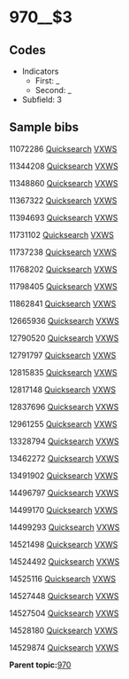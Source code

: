 # 970\_\_$3

## Codes

-   Indicators
    -   First: \_
    -   Second: \_
-   Subfield: 3

## Sample bibs

11072286 [Quicksearch](https://search.library.yale.edu/catalog/11072286) [VXWS](http://prodorbis.library.yale.edu:7014/vxws/GetHoldingsService?bibId=11072286)

11344208 [Quicksearch](https://search.library.yale.edu/catalog/11344208) [VXWS](http://prodorbis.library.yale.edu:7014/vxws/GetHoldingsService?bibId=11344208)

11348860 [Quicksearch](https://search.library.yale.edu/catalog/11348860) [VXWS](http://prodorbis.library.yale.edu:7014/vxws/GetHoldingsService?bibId=11348860)

11367322 [Quicksearch](https://search.library.yale.edu/catalog/11367322) [VXWS](http://prodorbis.library.yale.edu:7014/vxws/GetHoldingsService?bibId=11367322)

11394693 [Quicksearch](https://search.library.yale.edu/catalog/11394693) [VXWS](http://prodorbis.library.yale.edu:7014/vxws/GetHoldingsService?bibId=11394693)

11731102 [Quicksearch](https://search.library.yale.edu/catalog/11731102) [VXWS](http://prodorbis.library.yale.edu:7014/vxws/GetHoldingsService?bibId=11731102)

11737238 [Quicksearch](https://search.library.yale.edu/catalog/11737238) [VXWS](http://prodorbis.library.yale.edu:7014/vxws/GetHoldingsService?bibId=11737238)

11768202 [Quicksearch](https://search.library.yale.edu/catalog/11768202) [VXWS](http://prodorbis.library.yale.edu:7014/vxws/GetHoldingsService?bibId=11768202)

11798405 [Quicksearch](https://search.library.yale.edu/catalog/11798405) [VXWS](http://prodorbis.library.yale.edu:7014/vxws/GetHoldingsService?bibId=11798405)

11862841 [Quicksearch](https://search.library.yale.edu/catalog/11862841) [VXWS](http://prodorbis.library.yale.edu:7014/vxws/GetHoldingsService?bibId=11862841)

12665936 [Quicksearch](https://search.library.yale.edu/catalog/12665936) [VXWS](http://prodorbis.library.yale.edu:7014/vxws/GetHoldingsService?bibId=12665936)

12790520 [Quicksearch](https://search.library.yale.edu/catalog/12790520) [VXWS](http://prodorbis.library.yale.edu:7014/vxws/GetHoldingsService?bibId=12790520)

12791797 [Quicksearch](https://search.library.yale.edu/catalog/12791797) [VXWS](http://prodorbis.library.yale.edu:7014/vxws/GetHoldingsService?bibId=12791797)

12815835 [Quicksearch](https://search.library.yale.edu/catalog/12815835) [VXWS](http://prodorbis.library.yale.edu:7014/vxws/GetHoldingsService?bibId=12815835)

12817148 [Quicksearch](https://search.library.yale.edu/catalog/12817148) [VXWS](http://prodorbis.library.yale.edu:7014/vxws/GetHoldingsService?bibId=12817148)

12837696 [Quicksearch](https://search.library.yale.edu/catalog/12837696) [VXWS](http://prodorbis.library.yale.edu:7014/vxws/GetHoldingsService?bibId=12837696)

12961255 [Quicksearch](https://search.library.yale.edu/catalog/12961255) [VXWS](http://prodorbis.library.yale.edu:7014/vxws/GetHoldingsService?bibId=12961255)

13328794 [Quicksearch](https://search.library.yale.edu/catalog/13328794) [VXWS](http://prodorbis.library.yale.edu:7014/vxws/GetHoldingsService?bibId=13328794)

13462272 [Quicksearch](https://search.library.yale.edu/catalog/13462272) [VXWS](http://prodorbis.library.yale.edu:7014/vxws/GetHoldingsService?bibId=13462272)

13491902 [Quicksearch](https://search.library.yale.edu/catalog/13491902) [VXWS](http://prodorbis.library.yale.edu:7014/vxws/GetHoldingsService?bibId=13491902)

14496797 [Quicksearch](https://search.library.yale.edu/catalog/14496797) [VXWS](http://prodorbis.library.yale.edu:7014/vxws/GetHoldingsService?bibId=14496797)

14499170 [Quicksearch](https://search.library.yale.edu/catalog/14499170) [VXWS](http://prodorbis.library.yale.edu:7014/vxws/GetHoldingsService?bibId=14499170)

14499293 [Quicksearch](https://search.library.yale.edu/catalog/14499293) [VXWS](http://prodorbis.library.yale.edu:7014/vxws/GetHoldingsService?bibId=14499293)

14521498 [Quicksearch](https://search.library.yale.edu/catalog/14521498) [VXWS](http://prodorbis.library.yale.edu:7014/vxws/GetHoldingsService?bibId=14521498)

14524492 [Quicksearch](https://search.library.yale.edu/catalog/14524492) [VXWS](http://prodorbis.library.yale.edu:7014/vxws/GetHoldingsService?bibId=14524492)

14525116 [Quicksearch](https://search.library.yale.edu/catalog/14525116) [VXWS](http://prodorbis.library.yale.edu:7014/vxws/GetHoldingsService?bibId=14525116)

14527448 [Quicksearch](https://search.library.yale.edu/catalog/14527448) [VXWS](http://prodorbis.library.yale.edu:7014/vxws/GetHoldingsService?bibId=14527448)

14527504 [Quicksearch](https://search.library.yale.edu/catalog/14527504) [VXWS](http://prodorbis.library.yale.edu:7014/vxws/GetHoldingsService?bibId=14527504)

14528180 [Quicksearch](https://search.library.yale.edu/catalog/14528180) [VXWS](http://prodorbis.library.yale.edu:7014/vxws/GetHoldingsService?bibId=14528180)

14529874 [Quicksearch](https://search.library.yale.edu/catalog/14529874) [VXWS](http://prodorbis.library.yale.edu:7014/vxws/GetHoldingsService?bibId=14529874)

**Parent topic:**[970](../../tags/970/970.md)

